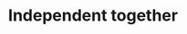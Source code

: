 ---
pid: fs305
title: Independent together
location_transcription: Independence Hall
coordinates: "[-75.149909734004, 39.949009062986]"
zipcode: '14513'
gen_neighborhood: 
neighborhood: 
outside_phl: 'Newark NY '
age: '49'
age_range: 40-49
instagram: 
image_file_name: fs_305.jpg
proposal_transcription: |-
  a monument to the idea that being independent from oppression doesn't mean we are able to be independent of each other.  we need to accept and embrace one another. Invest in each other.

  different groups represented, holding each other up, building on each others strength
  wheelchair
  the art only works if everyone is included
topic: Inclusivity,Unity,Uplifting
topic_summary: 0, 0, 0
type: Sculpture Statue
keywords_other: wheelchair, independence, interdependence
credit: Kathy Cornwell
image_labels: 
twitter: 
facebook: 
permalink: "/monuments/fs305/"
layout: item-page
---